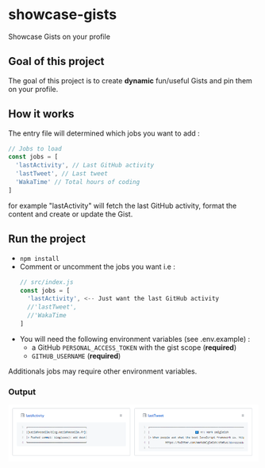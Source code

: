 # showcase-gists
Showcase Gists on your profile

## Goal of this project

The goal of this project is to create **dynamic** fun/useful Gists and pin them on your profile.

## How it works

The entry file will determined which jobs you want to add : 
```js
// Jobs to load
const jobs = [
  'lastActivity', // Last GitHub activity
  'lastTweet', // Last tweet
  'WakaTime' // Total hours of coding
]
```

for example "lastActivity" will fetch the last GitHub activity, format the content and create or update the Gist.

## Run the project

- `npm install`
- Comment or uncomment the jobs you want i.e :
  ```js
  // src/index.js
  const jobs = [
    'lastActivity', <-- Just want the last GitHub activity
    //'lastTweet',
    //'WakaTime
  ]
  ```
- You will need the following environment variables (see .env.example) :
  - a GitHub `PERSONAL_ACCESS_TOKEN` with the gist scope (**required**)
  - `GITHUB_USERNAME` (**required**)

Additionals jobs may require other environment variables.

### Output

![preview](./.github/preview.png)
